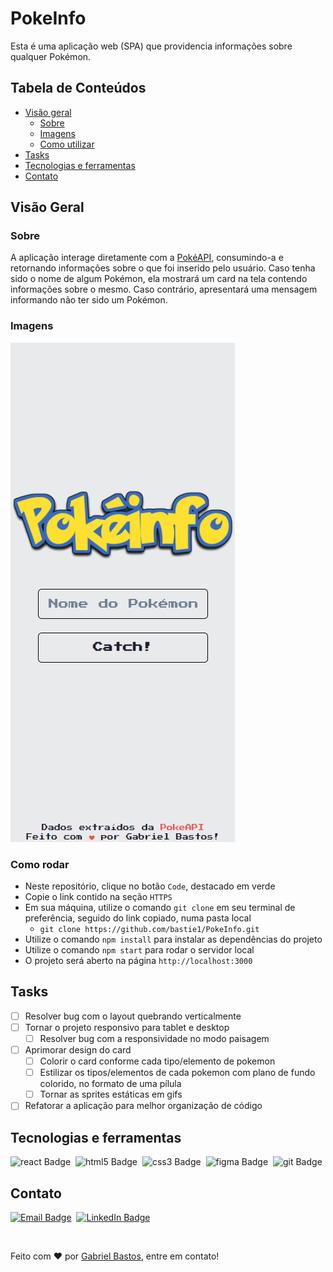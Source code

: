 # PokeInfo

Esta é uma aplicação web (SPA) que providencia informações sobre qualquer Pokémon.

## Tabela de Conteúdos

- [Visão geral](#visão-geral)
  - [Sobre](#sobre)
  - [Imagens](#imagens)
  - [Como utilizar](#como-utilizar)
- [Tasks](#tasks)
- [Tecnologias e ferramentas](#tecnologias-e-ferramentas)
- [Contato](#contato)

## Visão Geral

### Sobre

A aplicação interage diretamente com a [PokéAPI](https://pokeapi.co/), consumindo-a e retornando informações sobre o que foi inserido pelo usuário. Caso tenha sido o nome de algum Pokémon, ela mostrará um card na tela contendo informações sobre o mesmo. Caso contrário, apresentará uma mensagem informando não ter sido um Pokémon.

### Imagens
![Pokeinfo App](public/assets/images/pokeinfo-mobile.png "Aplicativo mobile")

### Como rodar

- Neste repositório, clique no botão `Code`, destacado em verde
- Copie o link contido na seção `HTTPS`
- Em sua máquina, utilize o comando `git clone` em seu terminal de preferência, seguido do link copiado, numa pasta local
  - `git clone https://github.com/bastie1/PokeInfo.git`
- Utilize o comando `npm install` para instalar as dependências do projeto
- Utilize o comando `npm start` para rodar o servidor local
- O projeto será aberto na página `http://localhost:3000`

## Tasks

- [ ] Resolver bug com o layout quebrando verticalmente
- [ ] Tornar o projeto responsivo para tablet e desktop
  - [ ] Resolver bug com a responsividade no modo paisagem
- [ ] Aprimorar design do card
  - [ ] Colorir o card conforme cada tipo/elemento de pokemon
  - [ ] Estilizar os tipos/elementos de cada pokemon com plano de fundo colorido, no formato de uma pílula
  - [ ] Tornar as sprites estáticas em gifs
- [ ] Refatorar a aplicação para melhor organização de código

## Tecnologias e ferramentas

<img src="https://img.shields.io/badge/React-20232A?style=for-the-badge&logo=react&logoColor=61DAFB" alt="react Badge">&nbsp;
<img src="https://img.shields.io/badge/HTML5-E34F26?style=for-the-badge&logo=html5&logoColor=white" alt="html5 Badge">&nbsp;
<img src="https://img.shields.io/badge/CSS3-1572B6?style=for-the-badge&logo=css3&logoColor=white" alt="css3 Badge">&nbsp;
<img src="https://img.shields.io/badge/Figma-F24E1E?style=for-the-badge&logo=figma&logoColor=white" alt="figma Badge">&nbsp;
<img src="https://img.shields.io/badge/GIT-E44C30?style=for-the-badge&logo=git&logoColor=white" alt="git Badge">&nbsp;

## Contato

<a href="mailto:ggbstos@gmail.com" target="_blank"><img src="https://img.shields.io/badge/Gmail-D14836?style=for-the-badge&logo=gmail&logoColor=white" alt="Email Badge"></a>&nbsp;
<a href="https://www.linkedin.com/in/gbstos" target="_blank"><img src="https://img.shields.io/badge/LinkedIn-0077B5?style=for-the-badge&logo=linkedin&logoColor=white" alt="LinkedIn Badge"></a>&nbsp;

<br>

Feito com ❤️ por [Gabriel Bastos](https://github.com/bastie1), entre em contato!
